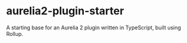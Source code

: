 # aurelia2-plugin-starter
A starting base for an Aurelia 2 plugin written in TypeScript, built using Rollup.
